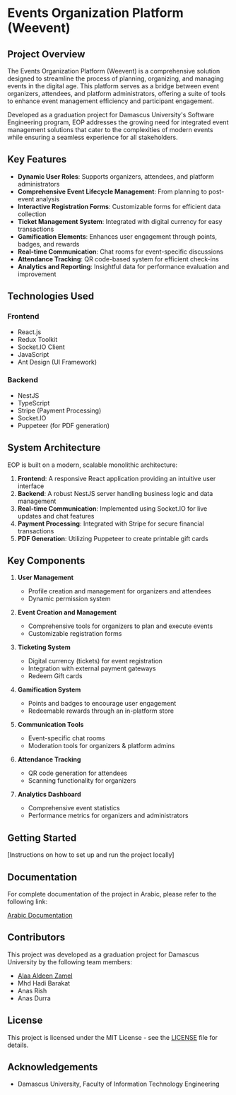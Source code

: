# Events Organization Platform (Weevent)

## Project Overview

The Events Organization Platform (Weevent) is a comprehensive solution designed to streamline the process of planning, organizing, and managing events in the digital age. This platform serves as a bridge between event organizers, attendees, and platform administrators, offering a suite of tools to enhance event management efficiency and participant engagement.

Developed as a graduation project for Damascus University's Software Engineering program, EOP addresses the growing need for integrated event management solutions that cater to the complexities of modern events while ensuring a seamless experience for all stakeholders.

## Key Features

- **Dynamic User Roles**: Supports organizers, attendees, and platform administrators
- **Comprehensive Event Lifecycle Management**: From planning to post-event analysis
- **Interactive Registration Forms**: Customizable forms for efficient data collection
- **Ticket Management System**: Integrated with digital currency for easy transactions
- **Gamification Elements**: Enhances user engagement through points, badges, and rewards
- **Real-time Communication**: Chat rooms for event-specific discussions
- **Attendance Tracking**: QR code-based system for efficient check-ins
- **Analytics and Reporting**: Insightful data for performance evaluation and improvement

## Technologies Used

### Frontend
- React.js
- Redux Toolkit
- Socket.IO Client
- JavaScript
- Ant Design (UI Framework)

### Backend
- NestJS
- TypeScript
- Stripe (Payment Processing)
- Socket.IO
- Puppeteer (for PDF generation)

## System Architecture

EOP is built on a modern, scalable monolithic architecture:

1. **Frontend**: A responsive React application providing an intuitive user interface
2. **Backend**: A robust NestJS server handling business logic and data management
3. **Real-time Communication**: Implemented using Socket.IO for live updates and chat features
4. **Payment Processing**: Integrated with Stripe for secure financial transactions
5. **PDF Generation**: Utilizing Puppeteer to create printable gift cards

## Key Components

1. **User Management**
   - Profile creation and management for organizers and attendees
   - Dynamic permission system

2. **Event Creation and Management**
   - Comprehensive tools for organizers to plan and execute events
   - Customizable registration forms

3. **Ticketing System**
   - Digital currency (tickets) for event registration
   - Integration with external payment gateways 
   - Redeem Gift cards

4. **Gamification System**
   - Points and badges to encourage user engagement
   - Redeemable rewards through an in-platform store

5. **Communication Tools**
   - Event-specific chat rooms
   - Moderation tools for organizers & platform admins

6. **Attendance Tracking**
   - QR code generation for attendees
   - Scanning functionality for organizers

7. **Analytics Dashboard**
   - Comprehensive event statistics
   - Performance metrics for organizers and administrators

## Getting Started

[Instructions on how to set up and run the project locally]

## Documentation

For complete documentation of the project in Arabic, please refer to the following link:

[Arabic Documentation](https://docs.google.com/document/d/11wISo-6yECRsSM9r-VDqyMZ9qeRxKzFjC7uHLb6saTM/edit?usp=sharing)

## Contributors

This project was developed as a graduation project for Damascus University by the following team members:

- [Alaa Aldeen Zamel](https://github.com/alaazamelDev)
- Mhd Hadi Barakat
- Anas Rish
- Anas Durra

## License

This project is licensed under the MIT License - see the [LICENSE](LICENSE) file for details.

## Acknowledgements

- Damascus University, Faculty of Information Technology Engineering
